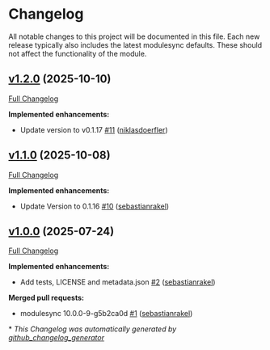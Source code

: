 # Changelog

All notable changes to this project will be documented in this file.
Each new release typically also includes the latest modulesync defaults.
These should not affect the functionality of the module.

## [v1.2.0](https://github.com/voxpupuli/puppet-openvoxview/tree/v1.2.0) (2025-10-10)

[Full Changelog](https://github.com/voxpupuli/puppet-openvoxview/compare/v1.1.0...v1.2.0)

**Implemented enhancements:**

- Update version to v0.1.17 [\#11](https://github.com/voxpupuli/puppet-openvoxview/pull/11) ([niklasdoerfler](https://github.com/niklasdoerfler))

## [v1.1.0](https://github.com/voxpupuli/puppet-openvoxview/tree/v1.1.0) (2025-10-08)

[Full Changelog](https://github.com/voxpupuli/puppet-openvoxview/compare/v1.0.0...v1.1.0)

**Implemented enhancements:**

- Update Version to 0.1.16 [\#10](https://github.com/voxpupuli/puppet-openvoxview/pull/10) ([sebastianrakel](https://github.com/sebastianrakel))

## [v1.0.0](https://github.com/voxpupuli/puppet-openvoxview/tree/v1.0.0) (2025-07-24)

[Full Changelog](https://github.com/voxpupuli/puppet-openvoxview/compare/568b17544ff295da1b12b92054e6993e01512d57...v1.0.0)

**Implemented enhancements:**

- Add tests, LICENSE and metadata.json [\#2](https://github.com/voxpupuli/puppet-openvoxview/pull/2) ([sebastianrakel](https://github.com/sebastianrakel))

**Merged pull requests:**

- modulesync 10.0.0-9-g5b2ca0d [\#1](https://github.com/voxpupuli/puppet-openvoxview/pull/1) ([sebastianrakel](https://github.com/sebastianrakel))



\* *This Changelog was automatically generated by [github_changelog_generator](https://github.com/github-changelog-generator/github-changelog-generator)*
